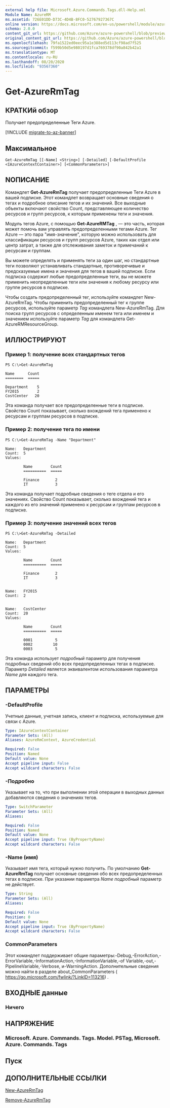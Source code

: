 ```yaml
---
external help file: Microsoft.Azure.Commands.Tags.dll-Help.xml
Module Name: AzureRM
ms.assetid: 726E01DD-D73C-4D4B-8FC0-52767927367C
online version: https://docs.microsoft.com/en-us/powershell/module/azurerm.tags/get-azurermtag
schema: 2.0.0
content_git_url: https://github.com/Azure/azure-powershell/blob/preview/src/ResourceManager/Tags/Commands.Tags/help/Get-AzureRmTag.md
original_content_git_url: https://github.com/Azure/azure-powershell/blob/preview/src/ResourceManager/Tags/Commands.Tags/help/Get-AzureRmTag.md
ms.openlocfilehash: 79fa1522ed0eec95a1e388ed5d113cf98ad7f525
ms.sourcegitcommit: f599b50d5e980197d1fca769378df90a842b42a1
ms.translationtype: MT
ms.contentlocale: ru-RU
ms.lasthandoff: 08/20/2020
ms.locfileid: "93567360"
---
```

# Get-AzureRmTag

## КРАТКИй обзор
Получает предопределенные Теги Azure.

[!INCLUDE [migrate-to-az-banner](../../includes/migrate-to-az-banner.md)]

## Максимальное

```
Get-AzureRmTag [[-Name] <String>] [-Detailed] [-DefaultProfile <IAzureContextContainer>] [<CommonParameters>]
```

## NОПИСАНИЕ
Командлет **Get-AzureRmTag** получает предопределенные Теги Azure в вашей подписке.
Этот командлет возвращает основные сведения о тегах и подробное описание тегов и их значений.
Все выходные объекты включают свойство Count, представляющее количество ресурсов и групп ресурсов, к которым применены теги и значения.

Модуль тегов Azure, с помощью **Get-AzureRMTag** , — это часть, которая может помочь вам управлять предопределенными тегами Azure.
Тег Azure — это пара "имя-значение", которую можно использовать для классификации ресурсов и групп ресурсов Azure, таких как отдел или центр затрат, а также для отслеживания заметок и примечаний к ресурсам и группам.

Вы можете определять и применять теги за один шаг, но стандартные теги позволяют устанавливать стандартные, противоречивые и предсказуемые имена и значения для тегов в вашей подписке.
Если подписка содержит любые предопределенные теги, вы не можете применить неопределенные теги или значения к любому ресурсу или группе ресурсов в подписке.

Чтобы создать предопределенный тег, используйте командлет New-AzureRmTag.
Чтобы применить предопределенный тег к группе ресурсов, используйте параметр *Tag* командлета New-AzureRmTag.
Для поиска групп ресурсов с определенным именем тега или именем и значением используйте параметр *Tag* для командлета Get-AzureRMResourceGroup.

## ИЛЛЮСТРИРУЮТ

### Пример 1: получение всех стандартных тегов
```
PS C:\>Get-AzureRmTag

Name      Count
========  =====

Department    5
FY2015        2
CostCenter   20
```

Эта команда получает все предопределенные теги в подписке.
Свойство Count показывает, сколько вхождений тега применено к ресурсам и группам ресурсов в подписке.

### Пример 2: получение тега по имени
```
PS C:\>Get-AzureRmTag -Name "Department"

Name:   Department
Count:  5
Values: 

        Name        Count
        ==========  =====

        Finance       2
        IT            3
```

Эта команда получает подробные сведения о теге отдела и его значениях.
Свойство Count показывает, сколько вхождений тега и каждого из его значений применено к ресурсам и группам ресурсов в подписке.

### Пример 3: получение значений всех тегов
```
PS C:\>Get-AzureRmTag -Detailed

Name:   Department
Count:  5
Values: 

        Name        Count
        ==========  =====

        Finance       2
        IT            3


Name:   FY2015
Count:  2


Name:   CostCenter
Count:  20
Values: 

        Name        Count
        ==========  =====

        0001          5
        0002         10
        0003          5
```

Эта команда использует *подробный* параметр для получения подробных сведений обо всех предопределенных тегах в подписке.
Параметр *Detailed* является эквивалентом использования параметра *Name* для каждого тега.

## ПАРАМЕТРЫ

### -DefaultProfile
Учетные данные, учетная запись, клиент и подписка, используемые для связи с Azure.

```yaml
Type: IAzureContextContainer
Parameter Sets: (All)
Aliases: AzureRmContext, AzureCredential

Required: False
Position: Named
Default value: None
Accept pipeline input: False
Accept wildcard characters: False
```

### -Подробно
Указывает на то, что при выполнении этой операции в выходных данных добавляются сведения о значениях тегов.

```yaml
Type: SwitchParameter
Parameter Sets: (All)
Aliases: 

Required: False
Position: Named
Default value: None
Accept pipeline input: True (ByPropertyName)
Accept wildcard characters: False
```

### -Name (имя)
Указывает имя тега, который нужно получить.
По умолчанию **Get-AzureRmTag** получает основные сведения обо всех предопределенных тегах в подписке.
При указании параметра *Name* *подробный* параметр не действует.

```yaml
Type: String
Parameter Sets: (All)
Aliases: 

Required: False
Position: 0
Default value: None
Accept pipeline input: True (ByPropertyName)
Accept wildcard characters: False
```

### CommonParameters
Этот командлет поддерживает общие параметры:-Debug,-ErrorAction,-ErrorVariable,-InformationAction,-InformationVariable,-of Variable,-out,-PipelineVariable,-Verbose, и-WarningAction. Дополнительные сведения можно найти в разделе about_CommonParameters ( https://go.microsoft.com/fwlink/?LinkID=113216) .

## ВХОДНЫЕ данные

### Ничего

## НАПРЯЖЕНИЕ

### Microsoft. Azure. Commands. Tags. Model. PSTag, Microsoft. Azure. Commands. Tags

## Пуск

## ДОПОЛНИТЕЛЬНЫЕ ССЫЛКИ

[New-AzureRmTag](./New-AzureRmTag.md)

[Remove-AzureRmTag](./Remove-AzureRmTag.md)


